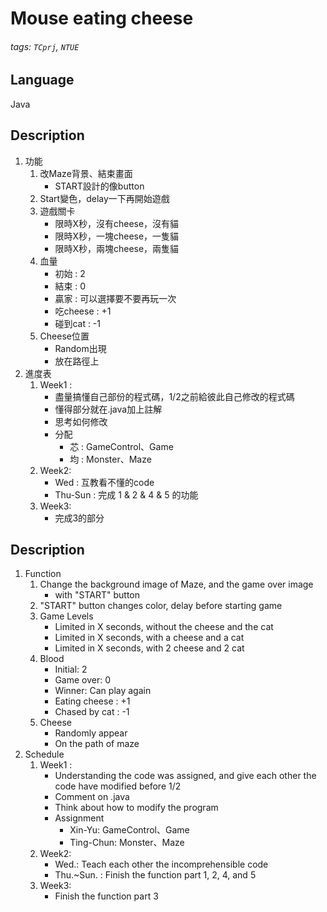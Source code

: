 # Mouse eating cheese
###### tags: `TCprj`, `NTUE`
## Language
Java
## Description
1. 功能
    1. 改Maze背景、結束畫面
        * START設計的像button
    2. Start變色，delay一下再開始遊戲
    3. 遊戲關卡
        * 限時X秒，沒有cheese，沒有貓
        * 限時X秒，一塊cheese，一隻貓
        * 限時X秒，兩塊cheese，兩隻貓
    4. 血量
        * 初始 : 2
        * 結束 : 0
        * 贏家 : 可以選擇要不要再玩一次
        * 吃cheese : +1
        * 碰到cat : -1
    5. Cheese位置
        * Random出現
        * 放在路徑上
1. 進度表
    1. Week1 : 
        * 盡量搞懂自己部份的程式碼，1/2之前給彼此自己修改的程式碼
        * 懂得部分就在.java加上註解
        * 思考如何修改
        * 分配
            * 芯 : GameControl、Game
            * 均 : Monster、Maze
    3. Week2: 
        * Wed :  互教看不懂的code
        * Thu-Sun : 完成 1 & 2 & 4 & 5 的功能
    4. Week3:
        * 完成3的部分

## Description
1. Function
    1. Change the background image of Maze, and the game over image
        * with "START" button
    2. "START" button changes color, delay before starting game
    3. Game Levels
        * Limited in X seconds, without the cheese and the cat
        * Limited in X seconds, with a cheese and a cat
        * Limited in X seconds, with 2 cheese and 2 cat
    4. Blood
        * Initial: 2
        * Game over: 0
        * Winner: Can play again
        * Eating cheese : +1
        * Chased by cat : -1
    5. Cheese
        * Randomly appear
        * On the path of maze
1. Schedule
    1. Week1 : 
        * Understanding the code was assigned, and give each other the code have modified before 1/2
        * Comment on .java
        * Think about how to modify the program
        * Assignment
            * Xin-Yu: GameControl、Game
            * Ting-Chun: Monster、Maze
    3. Week2: 
        * Wed.: Teach each other the incomprehensible code
        * Thu.~Sun. : Finish the function part 1, 2, 4, and 5
    4. Week3:
        * Finish the function part 3
